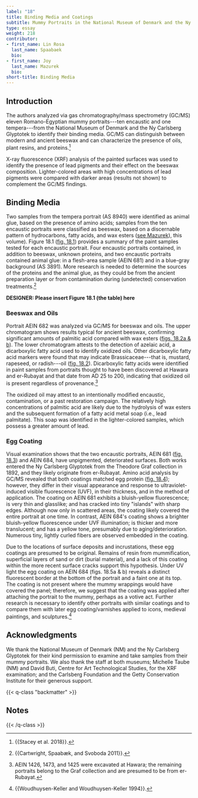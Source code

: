 ```yaml
---
label: "18"
title: Binding Media and Coatings
subtitle: Mummy Portraits in the National Museum of Denmark and the Ny Carlsberg Glyptotek
type: essay
weight: 218
contributor:
- first_name: Lin Rosa
  last_name: Spaabaek
  bio:
- first_name: Joy
  last_name: Mazurek
  bio:
short-title: Binding Media
---
```


## Introduction

The authors analyzed via gas chromatography/mass spectrometry (GC/MS) eleven Romano-Egyptian mummy portraits---ten encaustic and one tempera---from the National Museum of Denmark and the Ny Carlsberg Glyptotek to identify their binding media. GC/MS can distinguish between modern and ancient beeswax and can characterize the presence of oils, plant resins, and proteins.[^1]

X-ray fluorescence (XRF) analysis of the painted surfaces was used to identify the presence of lead pigments and their effect on the beeswax composition. Lighter-colored areas with high concentrations of lead pigments were compared with darker areas (results not shown) to complement the GC/MS findings.

## Binding Media

Two samples from the tempera portrait (AS 8940) were identified as animal glue, based on the presence of amino acids; samples from the ten encaustic portraits were classified as beeswax, based on a discernable pattern of hydrocarbons, fatty acids, and wax esters ([see Mazurek](/part-two/17/)), this volume). Figure 18.1 ([fig. 18.1](#18.1)) provides a summary of the paint samples tested for each encaustic portrait. Four encaustic portraits contained, in addition to beeswax, unknown proteins, and two encaustic portraits contained animal glue: in a flesh-area sample (AEIN 681) and in a blue-gray background (AS 3891). More research is needed to determine the sources of the proteins and the animal glue, as they could be from the ancient preparation layer or from contamination during (undetected) conservation treatments.[^2]

**DESIGNER: Please insert Figure 18.1 (the table) here**

### Beeswax and Oils

Portrait AEIN 682 was analyzed via GC/MS for beeswax and oils. The upper chromatogram shows results typical for ancient beeswax, confirming significant amounts of palmitic acid compared with wax esters ([figs. 18.2a & b](#18.2a)). The lower chromatogram attests to the detection of azelaic acid, a dicarboxylic fatty acid used to identify oxidized oils. Other dicarboxylic fatty acid markers were found that may indicate Brassicaceae---that is, mustard, rapeseed, or radish---oil ([fig. 18.2](#18.2)). Dicarboxylic fatty acids were identified in paint samples from portraits thought to have been discovered at Hawara and er-Rubayat and that date from AD 25 to 200, indicating that oxidized oil is present regardless of provenance.[^3]

The oxidized oil may attest to an intentionally modified encaustic, contamination, or a past restoration campaign. The relatively high concentrations of palmitic acid are likely due to the hydrolysis of wax esters and the subsequent formation of a fatty acid metal soap (i.e., lead palmitate). This soap was identified in the lighter-colored samples, which possess a greater amount of lead.

### Egg Coating

Visual examination shows that the two encaustic portraits, AEIN 681 ([fig. 18.3](#18.3)) and AEIN 684, have unpigmented, deteriorated surfaces. Both works entered the Ny Carlsberg Glyptotek from the Theodore Graf collection in 1892, and they likely originate from er-Rubayat. Amino acid analysis by GC/MS revealed that both coatings matched egg protein ([fig. 18.4](#18.4)); however, they differ in their visual appearance and response to ultraviolet-induced visible fluorescence (UVF), in their thickness, and in the method of application. The coating on AEIN 681 exhibits a bluish-yellow fluorescence; is very thin and glasslike; and has cracked into tiny "islands" with sharp edges. Although now only in scattered areas, the coating likely covered the entire portrait at one time. In contrast, AEIN 684's coating shows a brighter bluish-yellow fluorescence under UVF illumination; is thicker and more translucent; and has a yellow tone, presumably due to aging/deterioration. Numerous tiny, lightly curled fibers are observed embedded in the coating.

Due to the locations of surface deposits and incrustations, these egg coatings are presumed to be original. Remains of resin from mummification, superficial layers of sand or dirt (burial material), and a lack of this coating within the more recent surface cracks support this hypothesis. Under UV light the egg coating on AEIN 684 (figs. 18.5a & b) reveals a distinct fluorescent border at the bottom of the portrait and a faint one at its top. The coating is not present where the mummy wrappings would have covered the panel; therefore, we suggest that the coating was applied after attaching the portrait to the mummy, perhaps as a votive act. Further research is necessary to identify other portraits with similar coatings and to compare them with later egg coating/varnishes applied to icons, medieval paintings, and sculptures.[^4]

## Acknowledgments

We thank the National Museum of Denmark (NM) and the Ny Carlsberg Glyptotek for their kind permission to examine and take samples from their mummy portraits. We also thank the staff at both museums; Michelle Taube (NM) and David Buti, Centre for Art Technological Studies, for the XRF examination; and the Carlsberg Foundation and the Getty Conservation Institute for their generous support.

{{< q-class "backmatter" >}}
## Notes
{{< /q-class >}}

[^1]: {{Stacey et al. 2018}}.

[^2]: {{Cartwright, Spaabæk, and Svoboda 2011}}.

[^3]: AEIN 1426, 1473, and 1425 were excavated at Hawara; the remaining portraits belong to the Graf collection and are presumed to be from er-Rubayat.

[^4]: {{Woudhuysen-Keller and Woudhuysen-Keller 1994}}.
